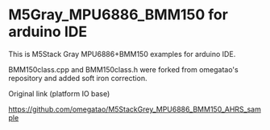 # M5Gray_MPU6886_BMM150 for arduino IDE

This is M5Stack Gray MPU6886+BMM150 examples for arduino IDE.

BMM150class.cpp and BMM150class.h were forked from omegatao's repository and added soft iron correction.

Original link (platform IO base)

https://github.com/omegatao/M5StackGrey_MPU6886_BMM150_AHRS_sample
